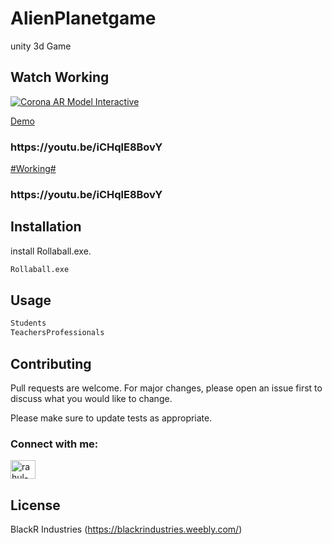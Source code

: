 # AlienPlanetgame
unity 3d Game 


## Watch Working
 [![Corona AR Model Interactive ](http://img.youtube.com/vi/iCHqlE8BovY/hqdefault.jpg)](https://www.youtube.com/watch?v=iCHqlE8BovY)
  
<a href="https://youtu.be/iCHqlE8BovY">Demo</a>
<h3>https://youtu.be/iCHqlE8BovY</h3>
<a href ="https://youtu.be/iCHqlE8BovY">#Working# </a>
<h3>https://youtu.be/iCHqlE8BovY</h3>

## Installation

install Rollaball.exe.

```bash
Rollaball.exe
```

## Usage

```python
Students
TeachersProfessionals
```

## Contributing
Pull requests are welcome. For major changes, please open an issue first to discuss what you would like to change.

Please make sure to update tests as appropriate.

<h3 align="left">Connect with me:</h3>
<p align="left">
<a href="https://linkedin.com/in/rahul-sainy" target="blank"><img align="center" src="https://raw.githubusercontent.com/rahuldkjain/github-profile-readme-generator/master/src/images/icons/Social/linked-in-alt.svg" alt="rahul-sainy" height="30" width="40" /></a>
</p>

## License
BlackR Industries (https://blackrindustries.weebly.com/)

